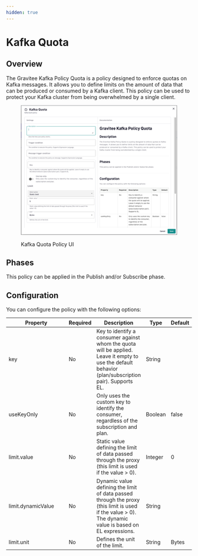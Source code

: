 ```yaml
---
hidden: true
---
```


# Kafka Quota

## Overview <a href="#user-content-description" id="user-content-description"></a>

The Gravitee Kafka Policy Quota is a policy designed to enforce quotas on Kafka messages. It allows you to define limits on the amount of data that can be produced or consumed by a Kafka client. This policy can be used to protect your Kafka cluster from being overwhelmed by a single client.

<figure><img src="../.gitbook/assets/image (180).png" alt=""><figcaption><p>Kafka Quota Policy UI</p></figcaption></figure>

## Phases <a href="#user-content-phases" id="user-content-phases"></a>

This policy can be applied in the Publish and/or Subscribe phase.

## Configuration <a href="#user-content-configuration" id="user-content-configuration"></a>

You can configure the policy with the following options:

<table><thead><tr><th width="231">Property</th><th>Required</th><th>Description</th><th>Type</th><th>Default</th></tr></thead><tbody><tr><td>key</td><td>No</td><td>Key to identify a consumer against whom the quota will be applied. Leave it empty to use the default behavior (plan/subscription pair). Supports EL.</td><td>String</td><td></td></tr><tr><td>useKeyOnly</td><td>No</td><td>Only uses the custom key to identify the consumer, regardless of the subscription and plan.</td><td>Boolean</td><td>false</td></tr><tr><td>limit.value</td><td>No</td><td>Static value defining the limit of data passed through the proxy (this limit is used if the value > 0).</td><td>Integer</td><td>0</td></tr><tr><td>limit.dynamicValue</td><td>No</td><td>Dynamic value defining the limit of data passed through the proxy (this limit is used if the value > 0). The dynamic value is based on EL expressions.</td><td>String</td><td></td></tr><tr><td>limit.unit</td><td>No</td><td>Defines the unit of the limit.</td><td>String</td><td>Bytes</td></tr></tbody></table>
